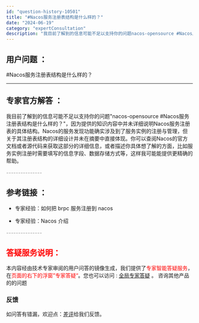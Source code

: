```yaml
---
id: "question-history-10501"
title: "#Nacos服务注册表结构是什么样的？"
date: "2024-06-19"
category: "expertConsultation"
description: "我目前了解到的信息可能不足以支持你的问题nacos-opensource #Nacos服务注册表结构是什么样的？，因为提供的知识内容中并未详细说明Nacos服务注册表的具体结构。Nacos的服务发现功能确实涉及到了服务实例的注册与管理，但关于其注册表结构的详细设计并未在摘要中直接体现。你可以查阅Na"
---
```


## 用户问题 ： 
 #Nacos服务注册表结构是什么样的？  

---------------
## 专家官方解答 ：

我目前了解到的信息可能不足以支持你的问题"nacos-opensource #Nacos服务注册表结构是什么样的？"，因为提供的知识内容中并未详细说明Nacos服务注册表的具体结构。Nacos的服务发现功能确实涉及到了服务实例的注册与管理，但关于其注册表结构的详细设计并未在摘要中直接体现。你可以查阅Nacos的官方文档或者源代码来获取这部分的详细信息，或者描述你具体想了解的方面，比如服务实例注册时需要填写的信息字段、数据存储方式等，这样我可能能提供更精确的帮助。


<font color="#949494">---------------</font> 


## 参考链接 ：

* 专家经验：如何把 brpc 服务注册到 nacos 
 
 * 专家经验：Nacos 介绍 


 <font color="#949494">---------------</font> 
 


## <font color="#FF0000">答疑服务说明：</font> 

本内容经由技术专家审阅的用户问答的镜像生成，我们提供了<font color="#FF0000">专家智能答疑服务</font>，在<font color="#FF0000">页面的右下的浮窗”专家答疑“</font>。您也可以访问 : [全局专家答疑](https://answer.opensource.alibaba.com/docs/intro) 。 咨询其他产品的的问题

### 反馈
如问答有错漏，欢迎点：[差评](https://ai.nacos.io/user/feedbackByEnhancerGradePOJOID?enhancerGradePOJOId=15748)给我们反馈。
